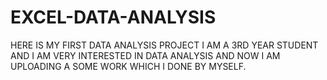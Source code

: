 # EXCEL-DATA-ANALYSIS
HERE IS MY FIRST DATA ANALYSIS PROJECT
I AM A 3RD YEAR STUDENT 
AND I AM VERY INTERESTED IN DATA ANALYSIS AND NOW I AM UPLOADING A SOME WORK WHICH I DONE BY MYSELF.
